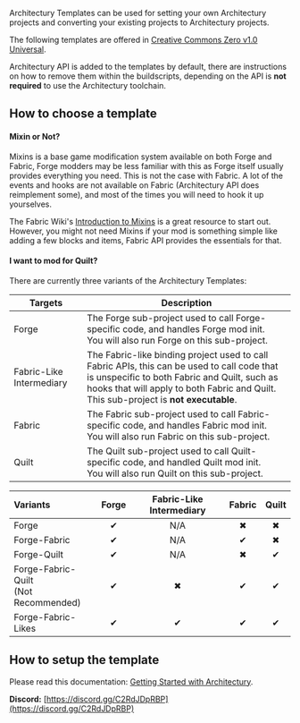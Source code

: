 Architectury Templates can be used for setting your own Architectury projects and converting your existing projects to Architectury projects.

The following templates are offered in [Creative Commons Zero v1.0 Universal](https://github.com/architectury/architectury-example-mod/blob/1.17.1/LICENSE).

Architectury API is added to the templates by default, there are instructions on how to remove them within the buildscripts, depending on the API is **not required** to use the Architectury toolchain.

## How to choose a template

#### Mixin or Not?

Mixins is a base game modification system available on both Forge and Fabric, Forge modders may be less familiar with this as Forge itself usually provides everything you need. This is not the case with Fabric. A lot of the events and hooks are not available on Fabric (Architectury API does reimplement some), and most of the times you will need to hook it up yourselves.

The Fabric Wiki's [Introduction to Mixins](https://fabricmc.net/wiki/tutorial:mixin_introduction) is a great resource to start out. However, you might not need Mixins if your mod is something simple like adding a few blocks and items, Fabric API provides the essentials for that.

#### I want to mod for Quilt?

There are currently three variants of the Architectury Templates:

| Targets                  | Description                                                  |
| ------------------------ | ------------------------------------------------------------ |
| Forge                    | The Forge sub-project used to call Forge-specific code, and handles Forge mod init.<br />You will also run Forge on this sub-project. |
| Fabric-Like Intermediary | The Fabric-like binding project used to call Fabric APIs, this can be used to call code that is unspecific to both Fabric and Quilt, such as hooks that will apply to both Fabric and Quilt.<br />This sub-project is **not executable**. |
| Fabric                   | The Fabric sub-project used to call Fabric-specific code, and handles Fabric mod init.<br />You will also run Fabric on this sub-project. |
| Quilt                    | The Quilt sub-project used to call Quilt-specific code, and handled Quilt mod init.<br />You will also run Quilt on this sub-project. |



| Variants                                  | Forge | Fabric-Like Intermediary | Fabric | Quilt |
| :---------------------------------------- | :---: | :----------------------: | :----: | :---: |
| Forge                                     |   ✔   |           N/A            |   ✖    |   ✖   |
| Forge-Fabric                              |   ✔   |           N/A            |   ✔    |   ✖   |
| Forge-Quilt                               |   ✔   |           N/A            |   ✖    |   ✔   |
| Forge-Fabric-Quilt<br />(Not Recommended) |   ✔   |            ✖             |   ✔    |   ✔   |
| Forge-Fabric-Likes                        |   ✔   |            ✔             |   ✔    |   ✔   |



## How to setup the template

Please read this documentation: [Getting Started with Architectury](https://docs.architectury.dev/plugin/get_started).



**Discord:** [https://discord.gg/C2RdJDpRBP](https://discord.gg/C2RdJDpRBP)
